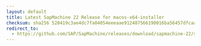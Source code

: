 ```yaml
---
layout: default
title: Latest SapMachine 22 Release for macos-x64-installer
checksum: sha256 528419c3ae4dc7fa04054eeeaae912407566190016ba56457dfcaa823ac4262f
redirect_to:
  - https://github.com/SAP/SapMachine/releases/download/sapmachine-22/sapmachine-jdk-22_macos-x64_bin.dmg
---
```

